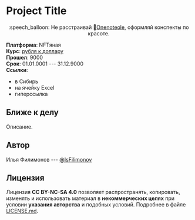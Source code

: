 # Project Title

<p align="center">:speech_balloon: Не расстраивай 🤖<a href="https://github.com/1Noteole" target="_blank">Onenoteole</a>, оформляй конспекты по красоте.</p>

**Платформа**: NFTяная  
**Курс**: [рубля к доллару](https://www.youtube.com/watch?v=dQw4w9WgXcQ)  
**Прошел**: 9000  
**Срок**: 01.01.0001 --- 31.12.9000  
**Ссылки**:  

- в Сибирь
- на ячейку Excel
- гиперссылка

## Ближе к делу

Описание.

## Автор

Илья Филимонов --- [@IsFilimonov](https://github.com/isfilimonov)

## Лицензия

Лицензия **CC BY-NC-SA 4.0** позволяет распространять, копировать, изменять и использовать материал в **некоммерческих целях** при условии **указания авторства** и подобных условий. Подробнее в файле [LICENSE.md](LICENSE.md).
